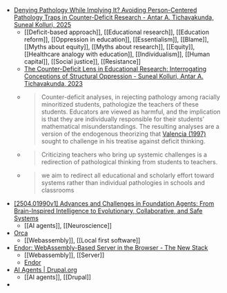 - [Denying Pathology While Implying It? Avoiding Person-Centered Pathology Traps in Counter-Deficit Research - Antar A. Tichavakunda, Suneal Kolluri, 2025](https://journals.sagepub.com/doi/full/10.3102/0013189X251316273)
	- [[Deficit-based approach]], [[Educational research]], [[Education reform]], [[Oppression in education]], [[Essentialism]], [[Blame]], [[Myths about equity]], [[Myths about research]], [[Equity]], [[Healthcare analogy with education]], [[Individualism]], [[Human capital]], [[Social justice]], [[Resistance]]
	- [The Counter-Deficit Lens in Educational Research: Interrogating Conceptions of Structural Oppression - Suneal Kolluri, Antar A. Tichavakunda, 2023](https://journals.sagepub.com/doi/10.3102/00346543221125225)
	- >Counter-deficit analyses, in rejecting pathology among racially 
	  minoritized students, pathologize the teachers of these students. 
	  Educators are viewed as harmful, and the implication is that they are 
	  individually responsible for their students’ mathematical 
	  misunderstandings. The resulting analyses are a version of the 
	  endogenous theorizing that [Valencia (1997)](https://journals.sagepub.com/doi/full/10.3102/0013189X251316273#bibr23-0013189X251316273) sought to challenge in his treatise against deficit thinking.
	- >Criticizing teachers who bring up systemic challenges is a redirection of pathological thinking from students to teachers.
	- >we aim to redirect all educational and scholarly effort toward systems 
	  rather than individual pathologies in schools and classrooms
- [[2504.01990v1] Advances and Challenges in Foundation Agents: From Brain-Inspired Intelligence to Evolutionary, Collaborative, and Safe Systems](https://arxiv.org/abs/2504.01990v1)
	- [[AI agents]], [[Neuroscience]]
- [Orca](https://orca-app.dev/index.html)
	- [[Webassembly]], [[Local first software]]
- [Endor: WebAssembly-Based Server in the Browser - The New Stack](https://thenewstack.io/endor-webassembly-based-server-in-the-browser/)
	- [[Webassembly]], [[Server]]
	- [Endor](https://endor.dev/)
- [AI Agents | Drupal.org](https://www.drupal.org/project/ai_agents)
	- [[AI agents]], [[Drupal]]
-